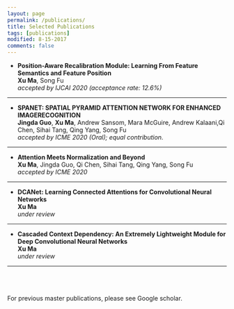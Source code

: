 ```yaml
---
layout: page
permalink: /publications/
title: Selected Publications
tags: [publications]
modified: 8-15-2017
comments: false
---
```



* **Position-Aware Recalibration Module: Learning From Feature Semantics and Feature Position** <br />
  **Xu Ma**, Song Fu <br />
  *accepted by IJCAI 2020 (acceptance rate: 12.6%)*<br />
***

* **SPANET: SPATIAL PYRAMID ATTENTION NETWORK FOR ENHANCED IMAGERECOGNITION** <br />
  **Jingda Guo**, **Xu Ma**, Andrew Sansom, Mara McGuire, Andrew Kalaani,Qi Chen, Sihai Tang, Qing Yang, Song Fu <br />
  *accepted by ICME 2020 (Oral); equal contribution.*<br />
***

* **Attention Meets Normalization and Beyond** <br />
  **Xu Ma**, Jingda Guo, Qi Chen, Sihai Tang, Qing Yang, Song Fu<br />
  *accepted by ICME 2020*<br />
***


* **DCANet: Learning Connected Attentions for Convolutional Neural Networks** <br />
  **Xu Ma**<br />
  *under review*<br />
***

  
* **Cascaded Context Dependency: An Extremely Lightweight Module for Deep Convolutional Neural Networks** <br />
  **Xu Ma**<br />
  *under review*<br />
***




<br /><br /><br />For previous master publications, please see Google scholar.



